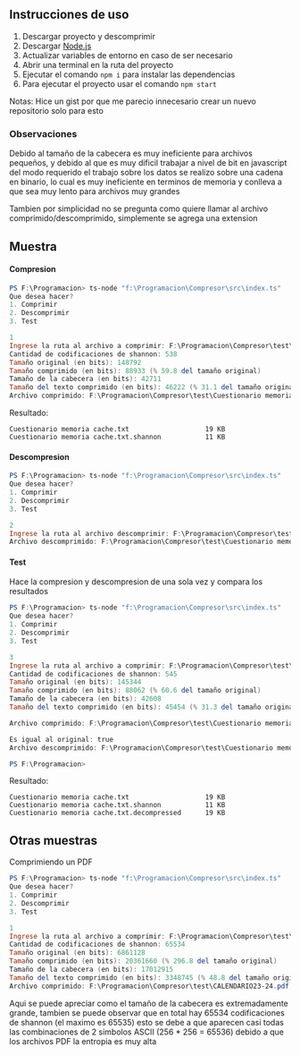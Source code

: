 ## Instrucciones de uso

1. Descargar proyecto y descomprimir
2. Descargar [Node.js](https://nodejs.org/en/)
3. Actualizar variables de entorno en caso de ser necesario
4. Abrir una terminal en la ruta del proyecto
5. Ejecutar el comando `npm i` para instalar las dependencias
6. Para ejecutar el proyecto usar el comando `npm start`

Notas: Hice un gist por que me parecio innecesario crear un nuevo repositorio solo para esto

### Observaciones

Debido al tamaño de la cabecera es muy ineficiente para archivos pequeños, y debido al que es muy dificil trabajar a nivel de bit en javascript del modo requerido el trabajo sobre los datos se realizo sobre una cadena en binario, lo cual es muy ineficiente en terminos de memoria y conlleva a que sea muy lento para archivos muy grandes

Tambien por simplicidad no se pregunta como quiere llamar al archivo comprimido/descomprimido, simplemente se agrega una extension

## Muestra

#### Compresion

```powershell
PS F:\Programacion> ts-node "f:\Programacion\Compresor\src\index.ts"
Que desea hacer?
1. Comprimir
2. Descomprimir
3. Test

1
Ingrese la ruta al archivo a comprimir: F:\Programacion\Compresor\test\Cuestionario memoria cache.txt
Cantidad de codificaciones de shannon: 538
Tamaño original (en bits): 148792
Tamaño comprimido (en bits): 88933 (% 59.8 del tamaño original)
Tamaño de la cabecera (en bits): 42711
Tamaño del texto comprimido (en bits): 46222 (% 31.1 del tamaño original)
Archivo comprimido: F:\Programacion\Compresor\test\Cuestionario memoria cache.txt.shannon
```

Resultado:

```
Cuestionario memoria cache.txt                   19 KB
Cuestionario memoria cache.txt.shannon           11 KB 
```

#### Descompresion

```powershell
PS F:\Programacion> ts-node "f:\Programacion\Compresor\src\index.ts"
Que desea hacer?
1. Comprimir
2. Descomprimir
3. Test

2
Ingrese la ruta al archivo descomprimir: F:\Programacion\Compresor\test\Cuestionario memoria cache.txt.shannon
Archivo descomprimido: F:\Programacion\Compresor\test\Cuestionario memoria cache.txt.decompressed
```

#### Test

Hace la compresion y descompresion de una sola vez y compara los resultados

```powershell
PS F:\Programacion> ts-node "f:\Programacion\Compresor\src\index.ts"
Que desea hacer?
1. Comprimir
2. Descomprimir
3. Test

3
Ingrese la ruta al archivo a comprimir: F:\Programacion\Compresor\test\Cuestionario memoria cache.txt
Cantidad de codificaciones de shannon: 545
Tamaño original (en bits): 145344
Tamaño comprimido (en bits): 88062 (% 60.6 del tamaño original)
Tamaño de la cabecera (en bits): 42608
Tamaño del texto comprimido (en bits): 45454 (% 31.3 del tamaño original)

Archivo comprimido: F:\Programacion\Compresor\test\Cuestionario memoria cache.txt.shannon

Es igual al original: true
Archivo descomprimido: F:\Programacion\Compresor\test\Cuestionario memoria cache.txt.decompressed  

PS F:\Programacion> 
```

Resultado:

```
Cuestionario memoria cache.txt                   19 KB
Cuestionario memoria cache.txt.shannon           11 KB 
Cuestionario memoria cache.txt.decompressed      19 KB
```

## Otras muestras

Comprimiendo un PDF

```powershell
PS F:\Programacion> ts-node "f:\Programacion\Compresor\src\index.ts"
Que desea hacer?
1. Comprimir
2. Descomprimir
3. Test

1
Ingrese la ruta al archivo a comprimir: F:\Programacion\Compresor\test\CALENDARIO23-24.pdf
Cantidad de codificaciones de shannon: 65534
Tamaño original (en bits): 6861128
Tamaño comprimido (en bits): 20361660 (% 296.8 del tamaño original)
Tamaño de la cabecera (en bits): 17012915
Tamaño del texto comprimido (en bits): 3348745 (% 48.8 del tamaño original)
Archivo comprimido: F:\Programacion\Compresor\test\CALENDARIO23-24.pdf.shannon
```

Aqui se puede apreciar como el tamaño de la cabecera es extremadamente grande, tambien se puede observar que en total hay 65534 codificaciones de shannon (el maximo es 65535) esto se debe a que aparecen casi todas las combinaciones de 2 simbolos ASCII (256 * 256 = 65536) debido a que los archivos PDF la entropia es muy alta
